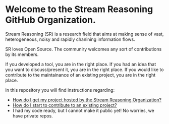 # Welcome to the Stream Reasoning GitHub Organization.

Stream Reasoning (SR) is a research field that aims at making sense of vast, heterogeneous, noisy and
rapidly chanining information flows.

SR loves Open Source. The communiry welcomes any sort of contributions by its members.

If you developed a tool, you are in the right place.
If you had an idea that you want to discuss/present it, you are in the right place.
If you would like to contribute to the maintainance of an existing project, you are in the right place.

In this repository you will find instructions regarding:

- [How do I get my project hosted by the Stream Reasoning Organization?](./newproject.md)
- [How do I start to contribute to an existing project?](.contributing.md)
- I had my code ready, but I cannot make it public yet! No worries, we have private repos.


